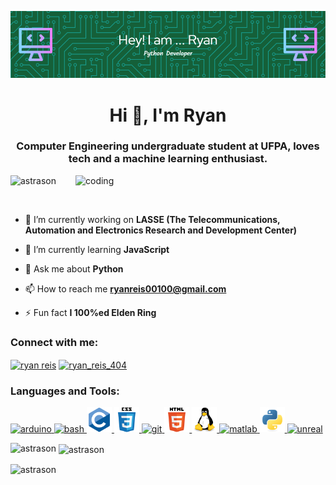 ![Header](./github-header-image.png)
<h1 align="center">Hi 👋, I'm Ryan</h1>
<h3 align="center">Computer Engineering undergraduate student at UFPA, loves tech and a machine learning enthusiast.</h3>
<img align="right" alt="coding" width="400" src=https://giphy.com/gifs/night-programming-programmer-xUA7bdpLxQhsSQdyog">

<p align="left"> <img src="https://komarev.com/ghpvc/?username=astrason&label=Profile%20views&color=0e75b6&style=flat" alt="astrason" /> </p>

<p align="left"> <a href="https://twitter.com/" target="blank"><img src="https://img.shields.io/twitter/follow/?logo=twitter&style=for-the-badge" alt="" /></a> </p>

- 🔭 I’m currently working on **LASSE (The Telecommunications, Automation and Electronics Research and Development Center)**

- 🌱 I’m currently learning **JavaScript**

- 💬 Ask me about **Python**

- 📫 How to reach me **ryanreis00100@gmail.com**

- ⚡ Fun fact **I 100%ed Elden Ring**

<h3 align="left">Connect with me:</h3>
<p align="left">
<a href="https://linkedin.com/in/ryan reis" target="blank"><img align="center" src="https://raw.githubusercontent.com/rahuldkjain/github-profile-readme-generator/master/src/images/icons/Social/linked-in-alt.svg" alt="ryan reis" height="30" width="40" /></a>
<a href="https://instagram.com/ryan_reis_404" target="blank"><img align="center" src="https://raw.githubusercontent.com/rahuldkjain/github-profile-readme-generator/master/src/images/icons/Social/instagram.svg" alt="ryan_reis_404" height="30" width="40" /></a>
</p>

<h3 align="left">Languages and Tools:</h3>
<p align="left"> <a href="https://www.arduino.cc/" target="_blank" rel="noreferrer"> <img src="https://cdn.worldvectorlogo.com/logos/arduino-1.svg" alt="arduino" width="40" height="40"/> </a> <a href="https://www.gnu.org/software/bash/" target="_blank" rel="noreferrer"> <img src="https://www.vectorlogo.zone/logos/gnu_bash/gnu_bash-icon.svg" alt="bash" width="40" height="40"/> </a> <a href="https://www.cprogramming.com/" target="_blank" rel="noreferrer"> <img src="https://raw.githubusercontent.com/devicons/devicon/master/icons/c/c-original.svg" alt="c" width="40" height="40"/> </a> <a href="https://www.w3schools.com/css/" target="_blank" rel="noreferrer"> <img src="https://raw.githubusercontent.com/devicons/devicon/master/icons/css3/css3-original-wordmark.svg" alt="css3" width="40" height="40"/> </a> <a href="https://git-scm.com/" target="_blank" rel="noreferrer"> <img src="https://www.vectorlogo.zone/logos/git-scm/git-scm-icon.svg" alt="git" width="40" height="40"/> </a> <a href="https://www.w3.org/html/" target="_blank" rel="noreferrer"> <img src="https://raw.githubusercontent.com/devicons/devicon/master/icons/html5/html5-original-wordmark.svg" alt="html5" width="40" height="40"/> </a> <a href="https://www.linux.org/" target="_blank" rel="noreferrer"> <img src="https://raw.githubusercontent.com/devicons/devicon/master/icons/linux/linux-original.svg" alt="linux" width="40" height="40"/> </a> <a href="https://www.mathworks.com/" target="_blank" rel="noreferrer"> <img src="https://upload.wikimedia.org/wikipedia/commons/2/21/Matlab_Logo.png" alt="matlab" width="40" height="40"/> </a> <a href="https://www.python.org" target="_blank" rel="noreferrer"> <img src="https://raw.githubusercontent.com/devicons/devicon/master/icons/python/python-original.svg" alt="python" width="40" height="40"/> </a> <a href="https://unrealengine.com/" target="_blank" rel="noreferrer"> <img src="https://raw.githubusercontent.com/kenangundogan/fontisto/036b7eca71aab1bef8e6a0518f7329f13ed62f6b/icons/svg/brand/unreal-engine.svg" alt="unreal" width="40" height="40"/> </a> </p>

<p><img align="left" src="https://github-readme-stats.vercel.app/api/top-langs?username=astrason&show_icons=true&locale=en&layout=compact" alt="astrason" /></p>

<p>&nbsp;<img align="center" src="https://github-readme-stats.vercel.app/api?username=astrason&show_icons=true&locale=en" alt="astrason" /></p>

<p><img align="center" src="https://github-readme-streak-stats.herokuapp.com/?user=astrason&" alt="astrason" /></p>
